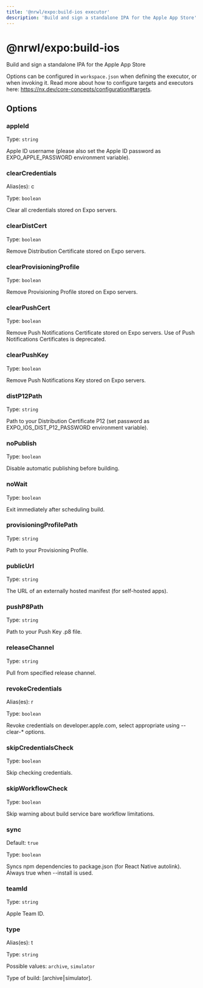 ```yaml
---
title: '@nrwl/expo:build-ios executor'
description: 'Build and sign a standalone IPA for the Apple App Store'
---
```


# @nrwl/expo:build-ios

Build and sign a standalone IPA for the Apple App Store

Options can be configured in `workspace.json` when defining the executor, or when invoking it. Read more about how to configure targets and executors here: https://nx.dev/core-concepts/configuration#targets.

## Options

### appleId

Type: `string`

Apple ID username (please also set the Apple ID password as EXPO_APPLE_PASSWORD environment variable).

### clearCredentials

Alias(es): c

Type: `boolean`

Clear all credentials stored on Expo servers.

### clearDistCert

Type: `boolean`

Remove Distribution Certificate stored on Expo servers.

### clearProvisioningProfile

Type: `boolean`

Remove Provisioning Profile stored on Expo servers.

### clearPushCert

Type: `boolean`

Remove Push Notifications Certificate stored on Expo servers. Use of Push Notifications Certificates is deprecated.

### clearPushKey

Type: `boolean`

Remove Push Notifications Key stored on Expo servers.

### distP12Path

Type: `string`

Path to your Distribution Certificate P12 (set password as EXPO_IOS_DIST_P12_PASSWORD environment variable).

### noPublish

Type: `boolean`

Disable automatic publishing before building.

### noWait

Type: `boolean`

Exit immediately after scheduling build.

### provisioningProfilePath

Type: `string`

Path to your Provisioning Profile.

### publicUrl

Type: `string`

The URL of an externally hosted manifest (for self-hosted apps).

### pushP8Path

Type: `string`

Path to your Push Key .p8 file.

### releaseChannel

Type: `string`

Pull from specified release channel.

### revokeCredentials

Alias(es): r

Type: `boolean`

Revoke credentials on developer.apple.com, select appropriate using --clear-\* options.

### skipCredentialsCheck

Type: `boolean`

Skip checking credentials.

### skipWorkflowCheck

Type: `boolean`

Skip warning about build service bare workflow limitations.

### sync

Default: `true`

Type: `boolean`

Syncs npm dependencies to package.json (for React Native autolink). Always true when --install is used.

### teamId

Type: `string`

Apple Team ID.

### type

Alias(es): t

Type: `string`

Possible values: `archive`, `simulator`

Type of build: [archive⎮simulator].
